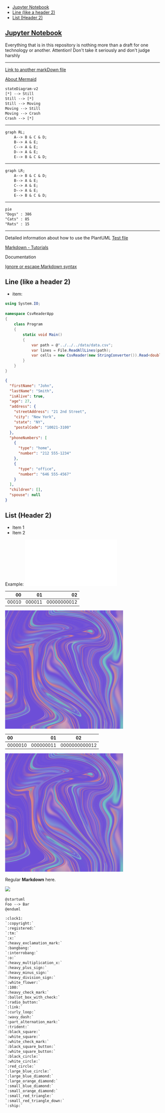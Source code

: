 - [Jupyter Notebook](#jupyter-notebook)
- [Line (like a header 2)](#line-like-a-header-2)
- [List (Header 2)](#list-header-2)


## [Jupyter Notebook](jupyterNotebook/jupyterNotebook.md)

Everything that is in this repository is nothing more than a draft for one technology or another.
Attention! Don't take it seriously and don't judge harshly

***

[Link to another markDown file](markDownContent/test.markdown "Hover over")

[About Mermaid](https://mermaid-js.github.io/mermaid/#/?id=about-mermaid)

```mermaid
stateDiagram-v2
[*] --> Still
Still --> [*]
Still --> Moving
Moving --> Still
Moving --> Crash
Crash --> [*]
```

***

```mermaid
graph RL;
    A--> B & C & D;
    B--> A & E;
    C--> A & E;
    D--> A & E;
    E--> B & C & D;
```

***

```mermaid
graph LR;
    A--> B & C & D;
    B--> A & E;
    C--> A & E;
    D--> A & E;
    E--> B & C & D;
```

***

```mermaid
pie
"Dogs" : 386
"Cats" : 85
"Rats" : 15
```

***
Detailed information about how to use the PlantUML [Test file](markDownContent/test.md)

[Markdown - Tutorials](https://www.w3schools.io/file/markdown-introduction/ "Markdown - Tutorials")

Documentation

[Ignore or escape Markdown syntax](https://docs.microsoft.com/en-us/azure/devops/project/wiki/markdown-guidance?view=azure-devops#ignore-or-escape-markdown-syntax-to-enter-specific-or-literal-characters)

Line (like a header 2)
---
* item:

```cs
using System.IO;

namespace CsvReaderApp
{
    class Program
    {
        static void Main()
        {
            var path = @"../../../data/data.csv";
            var lines = File.ReadAllLines(path);
            var cells = new CsvReader(new StringConverter()).Read<double>(lines);
        }
    }
}
```

```json
{
  "firstName": "John",
  "lastName": "Smith",
  "isAlive": true,
  "age": 27,
  "address": {
    "streetAddress": "21 2nd Street",
    "city": "New York",
    "state": "NY",
    "postalCode": "10021-3100"
  },
  "phoneNumbers": [
    {
      "type": "home",
      "number": "212 555-1234"
    },
    {
      "type": "office",
      "number": "646 555-4567"
    }
  ],
  "children": [],
  "spouse": null
}
```


## List (Header 2)
* Item 1
* Item 2

Example:
![hey](readmeMdImg/test.img)

|00|01|02|
|-:|-:|-:|
|00010|000011|00000000012|

<p>
  <img src="readmeMdImg/test.img" width=384 height=384/>
</p>

|00|01|02|
|:-|-:|:-:|
|0000010|000000011|0000000000012|

<p>
  <img src="markDownContent/img/test.img" width=384 height=384/>
</p> 


Regular **Markdown** here.

<!--
@startuml firstDiagram

Alice -> Bob: Hello
Bob -> Alice: Hi!
	
@enduml
-->

![](firstDiagram.svg)

    @startuml
    Foo --> Bar
    @enduml
<div hidden>
```
@startuml secontDiagram
    Foo --> Bar
@enduml
```
</div>

```
:clock1:
`:copyright:`
`:registered:`
`:tm:`
`:x:`
`:heavy_exclamation_mark:`
`:bangbang:`
`:interrobang:`
`:o:`
`:heavy_multiplication_x:`
`:heavy_plus_sign:`
`:heavy_minus_sign:`
`:heavy_division_sign:`
`:white_flower:`
`:100:`
`:heavy_check_mark:`
`:ballot_box_with_check:`
`:radio_button:`
`:link:`
`:curly_loop:`
`:wavy_dash:`
`:part_alternation_mark:`
`:trident:`
`:black_square:`
`:white_square:`
`:white_check_mark:`
`:black_square_button:`
`:white_square_button:`
`:black_circle:`
`:white_circle:`
`:red_circle:`
`:large_blue_circle:`
`:large_blue_diamond:`
`:large_orange_diamond:`
`:small_blue_diamond:`
`:small_orange_diamond:`
`:small_red_triangle:`
`:small_red_triangle_down:`
`:ship:`
```